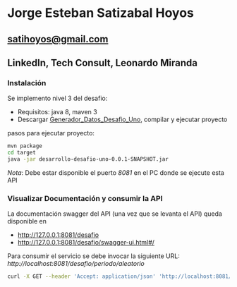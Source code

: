 # Jorge Esteban Satizabal Hoyos
## satihoyos@gmail.com
## LinkedIn, Tech Consult, Leonardo Miranda

### Instalación 

Se implemento nivel 3 del desafio:
- Requisitos: java 8, maven 3
- Descargar [Generador_Datos_Desafio_Uno](https://github.com/previred/Generador_Datos_Desafio_Uno), compilar y ejecutar proyecto

pasos para ejecutar proyecto:

```bash
mvn package
cd target
java -jar desarrollo-desafio-uno-0.0.1-SNAPSHOT.jar
```
*Nota*:
Debe estar disponible el puerto *8081* en el PC donde se ejecute esta API

### Visualizar Documentación y consumir la API

La documentación swagger del API (una vez que se levanta el API) queda disponible en

- http://127.0.0.1:8081/desafio
- http://127.0.0.1:8081/desafio/swagger-ui.html#/

Para consumir el servicio se debe invocar la siguiente URL: *http://localhost:8081/desafio/periodo/aleatorio*

```bash
curl -X GET --header 'Accept: application/json' 'http://localhost:8081/desafio/periodo/aleatorio'
```
